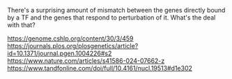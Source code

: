 There's a surprising amount of mismatch between the genes directly bound by a TF and the genes that respond to perturbation of it. What's the deal with that?

https://genome.cshlp.org/content/30/3/459
https://journals.plos.org/plosgenetics/article?id=10.1371/journal.pgen.1004226#s2
https://www.nature.com/articles/s41586-024-07662-z
https://www.tandfonline.com/doi/full/10.4161/nucl.19513#d1e302
